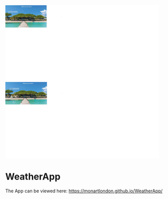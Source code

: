 <img align="center" src="https://github.com/monartlondon/WeatherApp/blob/main/WA1.jpg" height="240" width="480">
<img align="center" src="https://github.com/monartlondon/WeatherApp/blob/main/WA2.jpg" height="240" width="480">

# WeatherApp
The App can be viewed here: https://monartlondon.github.io/WeatherApp/
